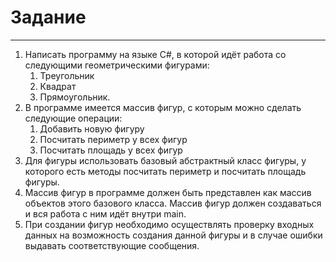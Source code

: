# Задание
____
1. Написать программу на языке С#, в которой идёт работа со следующими геометрическими фигурами:
    1. Треугольник
    2. Квадрат
    3. Прямоугольник.
2. В программе имеется массив фигур, с которым можно сделать следующие операции:
    1. Добавить новую фигуру
    2. Посчитать периметр у всех фигур
    3. Посчитать площадь у всех фигур
3. Для фигуры использовать базовый абстрактный класс фигуры, у которого есть методы посчитать периметр и посчитать площадь фигуры.
4. Массив фигур в программе должен быть представлен как массив объектов этого базового класса. Массив фигур должен создаваться и вся работа с ним идёт внутри main.
5. При создании фигур необходимо осуществлять проверку входных данных на возможность создания данной фигуры и в случае ошибки выдавать соответствующие сообщения.
